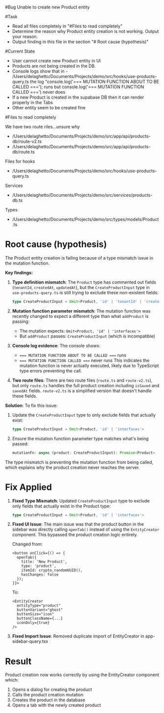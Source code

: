 
#Bug
Unable to create new Product entity

#Task
- Read all files completely in "#Files to read completely"
- Determine the reason why Product entity creation is not working. Output your reason. 
- Output finding in this file in the section "# Root cause (hypothesis)"

#Current State
- User cannot create new Product entity in UI
- Products are not being created in the DB.
- Console logs show that in - /Users/delaghetto/Documents/Projects/demo/src/hooks/use-products-query.ts the log "console.log('=== MUTATION FUNCTION ABOUT TO BE CALLED ==='); runs but       console.log('=== MUTATION FUNCTION CALLED ===') never does 
- If a new Product is created in the supabase DB then it can render properly in the Tabs
- Other entity seem to be created fine

#Files to read completely

We have two route riles...unsure why
- /Users/delaghetto/Documents/Projects/demo/src/app/api/products-db/route-v2.ts
- /Users/delaghetto/Documents/Projects/demo/src/app/api/products-db/route.ts

Files for hooks
- /Users/delaghetto/Documents/Projects/demo/src/hooks/use-products-query.ts

Services
- /Users/delaghetto/Documents/Projects/demo/src/services/products-db.ts

Types
- /Users/delaghetto/Documents/Projects/demo/src/types/models/Product.ts

# Root cause (hypothesis)

The Product entity creation is failing because of a type mismatch issue in the mutation function. 

**Key findings:**

1. **Type definition mismatch**: The `Product` type has commented out fields (`tenantId`, `createdAt`, `updatedAt`), but the `CreateProductInput` type in `use-products-query.ts` is still trying to exclude these non-existent fields:
   ```typescript
   type CreateProductInput = Omit<Product, 'id' | 'tenantId' | 'createdAt' | 'updatedAt' | 'interfaces'>
   ```

2. **Mutation function parameter mismatch**: The mutation function was recently changed to expect a different type than what `addProduct` is passing:
   - The mutation expects: `Omit<Product, 'id' | 'interfaces'>`
   - But `addProduct` passes: `CreateProductInput` (which is incompatible)

3. **Console log evidence**: The console shows:
   - `=== MUTATION FUNCTION ABOUT TO BE CALLED ===` runs
   - `=== MUTATION FUNCTION CALLED ===` never runs
   This indicates the mutation function is never actually executed, likely due to TypeScript type errors preventing the call.

4. **Two route files**: There are two route files (`route.ts` and `route-v2.ts`), but only `route.ts` handles the full product creation including `isSaved` and `savedAt` fields. `route-v2.ts` is a simplified version that doesn't handle these fields.

**Solution**: 
To fix this issue:
1. Update the `CreateProductInput` type to only exclude fields that actually exist:
   ```typescript
   type CreateProductInput = Omit<Product, 'id' | 'interfaces'>
   ```
2. Ensure the mutation function parameter type matches what's being passed:
   ```typescript
   mutationFn: async (product: CreateProductInput): Promise<Product>
   ```

The type mismatch is preventing the mutation function from being called, which explains why the product creation never reaches the server.

# Fix Applied

1. **Fixed Type Mismatch**: Updated `CreateProductInput` type to exclude only fields that actually exist in the Product type:
   ```typescript
   type CreateProductInput = Omit<Product, 'id' | 'interfaces'>
   ```

2. **Fixed UI Issue**: The main issue was that the product button in the sidebar was directly calling `openTab()` instead of using the `EntityCreator` component. This bypassed the product creation logic entirely.
   
   Changed from:
   ```tsx
   <button onClick={() => {
     openTab({
       title: 'New Product',
       type: 'product',
       itemId: crypto.randomUUID(),
       hasChanges: false
     });
   }}>
   ```
   
   To:
   ```tsx
   <EntityCreator
     entityType="product"
     buttonVariant="ghost"
     buttonSize="icon"
     buttonClassName={...}
     iconOnly={true}
   />
   ```

3. **Fixed Import Issue**: Removed duplicate import of EntityCreator in app-sidebar-query.tsx

# Result
Product creation now works correctly by using the EntityCreator component which:
1. Opens a dialog for creating the product
2. Calls the product creation mutation
3. Creates the product in the database
4. Opens a tab with the newly created product